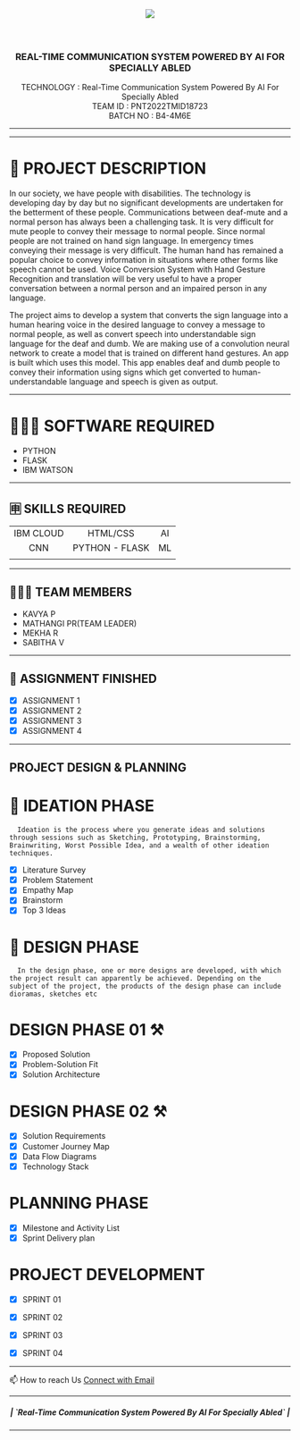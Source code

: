 <br>
<div align="center">
<h1 align="fill" >
<img src="https://www.google.com/imgres?imgurl=x-raw-image%3A%2F%2F%2F902c47893fc2c2339fcb3fd87a85a622f39b8b1dcc5fa4728a91c446d3ce556c&imgrefurl=https%3A%2F%2Fcareereducation.smartinternz.com%2Fsaas-guided-project%2F3%2Freal-time-communication-system-powered-by-ai-for-specially-abled&tbnid=M8LCP4lHLJBVKM&vet=12ahUKEwjRrq-V7bj7AhVKi9gFHSNJDNcQMygAegUIARC7AQ..i&docid=FYGLB2yOyrA5uM&w=600&h=276&q=real%20time%20communication%20system%20powered%20by%20ai&ved=2ahUKEwjRrq-V7bj7AhVKi9gFHSNJDNcQMygAegUIARC7AQ" />
</h1>


<br /> 

  <h3 align="center" size=20px>REAL-TIME COMMUNICATION SYSTEM POWERED BY AI FOR SPECIALLY ABLED</h3>

  <p align="center">
    TECHNOLOGY : Real-Time Communication System Powered By AI For Specially Abled<br />
    TEAM ID    : PNT2022TMID18723 <br />
    BATCH NO   : B4-4M6E <br />  
  </p>
</p>
<hr>
</div>
<hr>


<!-- Description -->

# 📝 PROJECT DESCRIPTION

In our society, we have people with disabilities. The technology is developing day by day but no significant developments are undertaken for the betterment of these people. Communications between deaf-mute and a normal person has always been a challenging task. It is very difficult for mute people to convey their message to normal people. Since normal people are not trained on hand sign language. In emergency times conveying their message is very difficult. The human hand has remained a popular choice to convey information in situations where other forms like speech cannot be used. Voice Conversion System with Hand Gesture Recognition and translation will be very useful to have a proper conversation between a normal person and an impaired person in any language.

The project aims to develop a system that converts the sign language into a human hearing voice in the desired language to convey a message to normal people, as well as convert speech into understandable sign language for the deaf and dumb. We are making use of a convolution neural network to create a model that is trained on different hand gestures. An app is built which uses this model. This app enables deaf and dumb people to convey their information using signs which get converted to human-understandable language and speech is given as output.


<hr>

# 👨🏻‍💻 SOFTWARE REQUIRED <br />
- PYTHON<br />
- FLASK<br />
- IBM WATSON<br />

<hr>

## 🈸 SKILLS REQUIRED
|    |   |   |
| :---:         |     :---:      |          :---: | 
| IBM CLOUD   | HTML/CSS     | AI    | 
| CNN | PYTHON - FLASK  | ML |
| | | |


<hr>

## 🧑🏻‍🦰 TEAM MEMBERS
-  KAVYA P
-  MATHANGI PR(TEAM LEADER)
-  MEKHA R
-  SABITHA V


<hr>

## 📒 ASSIGNMENT FINISHED
- [x] ASSIGNMENT 1
- [x] ASSIGNMENT 2
- [x] ASSIGNMENT 3 
- [x] ASSIGNMENT 4
<hr>


## PROJECT DESIGN & PLANNING
# 🧩 IDEATION PHASE

      Ideation is the process where you generate ideas and solutions through sessions such as Sketching, Prototyping, Brainstorming, Brainwriting, Worst Possible Idea, and a wealth of other ideation techniques.
- [x] Literature Survey
- [x] Problem Statement
- [x] Empathy Map
- [x] Brainstorm
- [x] Top 3 Ideas

# 📝 DESIGN PHASE 
      In the design phase, one or more designs are developed, with which the project result can apparently be achieved. Depending on the subject of the project, the products of the design phase can include dioramas, sketches etc

# DESIGN PHASE 01 ⚒️
- [x] Proposed Solution
- [x] Problem-Solution Fit
- [x] Solution Architecture

# DESIGN PHASE 02 ⚒️
- [x] Solution Requirements
- [x] Customer Journey Map
- [x] Data Flow Diagrams
- [x] Technology Stack

# PLANNING PHASE
- [x] Milestone and Activity List
- [x] Sprint Delivery plan

# PROJECT DEVELOPMENT 
- [x] SPRINT 01
- [x] SPRINT 02
- [x] SPRINT 03
- [x] SPRINT 04


<hr>
📫 How to reach Us <a href = "mailto:mathangi.19it@sonatech.ac.in">Connect with Email</a>

<hr>
<div align="center">
 <h5> | `Real-Time Communication System Powered By AI For Specially Abled` |</h5>

<hr>
                   


